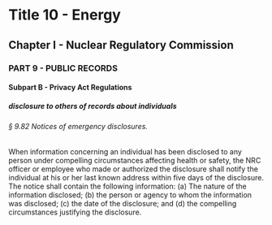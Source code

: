 
# Title 10 - Energy
## Chapter I - Nuclear Regulatory Commission
### PART 9 - PUBLIC RECORDS
#### Subpart B - Privacy Act Regulations
##### disclosure to others of records about individuals
###### § 9.82 Notices of emergency disclosures.

When information concerning an individual has been disclosed to any person under compelling circumstances affecting health or safety, the NRC officer or employee who made or authorized the disclosure shall notify the individual at his or her last known address within five days of the disclosure. The notice shall contain the following information: (a) The nature of the information disclosed; (b) the person or agency to whom the information was disclosed; (c) the date of the disclosure; and (d) the compelling circumstances justifying the disclosure.
